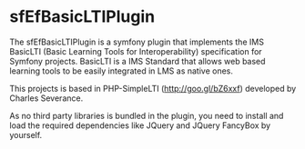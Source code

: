 sfEfBasicLTIPlugin
==================

The sfEfBasicLTIPlugin is a symfony plugin that implements the IMS BasicLTI (Basic Learning Tools for Interoperability) specification for Symfony projects. BasicLTI is a IMS Standard that allows web based learning tools to be easily integrated in LMS as native ones.

This projects is based in PHP-SimpleLTI (http://goo.gl/bZ6xxf) developed by Charles Severance.

As no third party libraries is bundled in the plugin, you need to install and
load the required dependencies like JQuery and JQuery FancyBox by yourself.